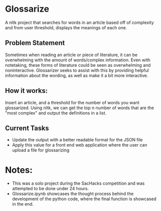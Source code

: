 # Glossarize
A nltk project that searches for words in an article based off of complexity and from user threshold, displays the meanings of each one. 

## Problem Statement
Sometimes when reading an article or piece of literature, it can be overwhelming with the amount of words/complex information. Even with notetaking, these forms of literature could be seen as overwhelming and noninteractive. Glossarizer seeks to assist with this by providing helpful information about the wording, as well as make it a bit more interactive. 

## How it works:
Insert an article, and a threshold for the number of words you want glossarized. Using nltk, we can get the top n number of words that are the "most complex" and output the definitions in a list.

## Current Tasks
- Update the output with a better readable format for the JSON file
- Apply this value for a front end web application where the user can upload a file for glossarizing


# Notes:
- This was a solo project during the SacHacks competition and was attempted to be done under 24 hours.
- Glossarize.ipynb showcases the thought process behind the development of the python code, where the final function is showcased in the end. 
